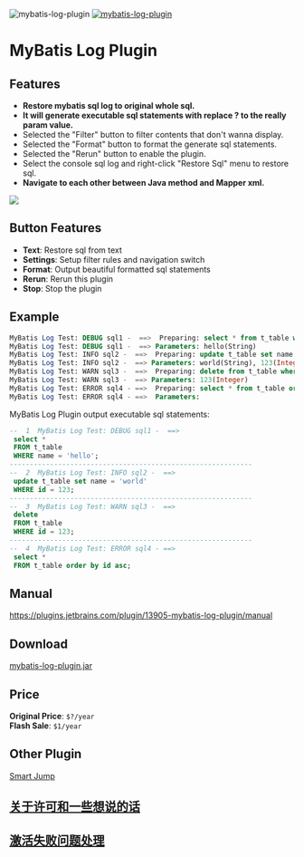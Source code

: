 ![mybatis-log-plugin](https://img.shields.io/jetbrains/plugin/v/13905-mybatis-log-plugin?label=version&style=flat-square)
[![mybatis-log-plugin](https://img.shields.io/jetbrains/plugin/d/13905-mybatis-log-plugin?style=flat-square)](https://plugins.jetbrains.com/plugin/13905-mybatis-log-plugin/versions)

# MyBatis Log Plugin
## Features
- **Restore mybatis sql log to original whole sql.**
- **It will generate executable sql statements with replace ? to the really param value.**
- Selected the "Filter" button to filter contents that don't wanna display.
- Selected the "Format" button to format the generate sql statements.
- Selected the "Rerun" button to enable the plugin.
- Select the console sql log and right-click "Restore Sql" menu to restore sql.
- **Navigate to each other between Java method and Mapper xml.**

![](https://plugins.jetbrains.com/files/13905/25-page/image1.png)

## Button Features
- **Text**: Restore sql from text
- **Settings**: Setup filter rules and navigation switch
- **Format**: Output beautiful formatted sql statements
- **Rerun**: Rerun this plugin
- **Stop**: Stop the plugin

## Example
```sql
MyBatis Log Test: DEBUG sql1 -  ==>  Preparing: select * from t_table where name = ?
MyBatis Log Test: DEBUG sql1 -  ==> Parameters: hello(String)
MyBatis Log Test: INFO sql2 -  ==>  Preparing: update t_table set name = ? where id = ?
MyBatis Log Test: INFO sql2 -  ==> Parameters: world(String), 123(Integer)
MyBatis Log Test: WARN sql3 -  ==>  Preparing: delete from t_table where id = ?
MyBatis Log Test: WARN sql3 -  ==> Parameters: 123(Integer)
MyBatis Log Test: ERROR sql4 - ==>  Preparing: select * from t_table order by id asc 
MyBatis Log Test: ERROR sql4 - ==>  Parameters: 
```
MyBatis Log Plugin output executable sql statements:
```sql
--  1  MyBatis Log Test: DEBUG sql1 -  ==>
 select *
 FROM t_table
 WHERE name = 'hello';
------------------------------------------------------------
--  2  MyBatis Log Test: INFO sql2 -  ==>
 update t_table set name = 'world'
 WHERE id = 123;
------------------------------------------------------------
--  3  MyBatis Log Test: WARN sql3 -  ==>
 delete
 FROM t_table
 WHERE id = 123;
------------------------------------------------------------
--  4  MyBatis Log Test: ERROR sql4 - ==>
 select *
 FROM t_table order by id asc;
```

## Manual
https://plugins.jetbrains.com/plugin/13905-mybatis-log-plugin/manual

## Download
[mybatis-log-plugin.jar](https://plugins.jetbrains.com/plugin/13905-mybatis-log-plugin/versions "Download Plugin")  

## Price
**Original Price**: `$?/year`  
**Flash Sale**: `$1/year`

## Other Plugin
[Smart Jump](https://plugins.jetbrains.com/plugin/14053-smart-jump) 

## [关于许可和一些想说的话](https://github.com/kookob/mybatis-log-plugin/blob/master/ABOUT.md)

## [激活失败问题处理](https://github.com/kookob/mybatis-log-plugin/blob/master/activation.md)





